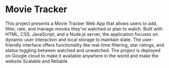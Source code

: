 # Movie Tracker

This project presents a Movie Tracker Web App that allows users to add, filter, rate, and manage movies they’ve watched or plan to watch. 
Built with HTML, CSS, JavaScript, and a Node.js server, the application focuses on dynamic user interaction and local storage to maintain state.
The user-friendly interface offers functionality like real-time filtering, star ratings, and status toggling between watched and unwatched.
The project is deployed on Google cloud to make it available anywhere in the world and make the website Scalable and Reliable
